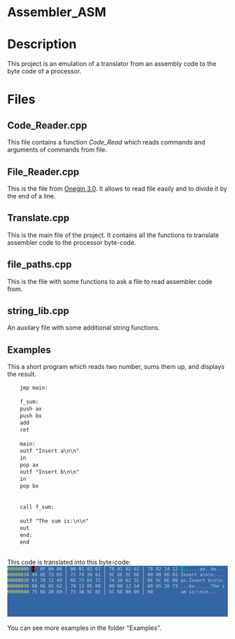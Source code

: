 # Assembler_ASM

# Desсription

This project is an emulation of a translator from an assembly code to the byte code of a processor.

# Files

## Code_Reader.cpp
This file contains a function _Code_Read_ which reads commands and arguments of commands from file.

## File_Reader.cpp
This is the file from [Onegin 3.0](https://github.com/kostya2709/Onegin_End_Game). It allows to read file easily and to divide it by the end of a line. 

## Translate.cpp
This is the main file of the project. It contains all the functions to translate assembler code to the processor byte-code.

## file_paths.cpp
This is the file with some functions to ask a file to read assembler code from.

## string_lib.cpp
An auxilary file with some additional string functions.



## Examples


This a short program which reads two number, sums them up, and displays the result.



```
	jmp main:	

	f_sum:
	push ax
	push bx
	add
	ret
	
	main:
	outf "Insert a\n\n"
	in
	pop ax
	outf "Insert b\n\n"
	in 
	pop bx


	call f_sum:
	
	outf "The sum is:\n\n"
	out
	end:
	end
  
  ```
  
  This code is translated into this byte-code:
  ![byte-code](https://github.com/kostya2709/Assembler_ASM/blob/master/Examples/sum/%D0%A1%D0%BD%D0%B8%D0%BC%D0%BE%D0%BA%20%D1%8D%D0%BA%D1%80%D0%B0%D0%BD%D0%B0%20%D0%BE%D1%82%202020-06-25%2013-54-37.png)

You can see more examples in the folder "Examples".
